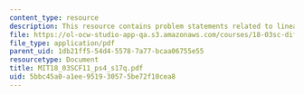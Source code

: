 ```yaml
---
content_type: resource
description: This resource contains problem statements related to linear operators.
file: https://ol-ocw-studio-app-qa.s3.amazonaws.com/courses/18-03sc-differential-equations-fall-2011/5bbc45a0a1ee951930575be72f10cea8_MIT18_03SCF11_ps4_s17q.pdf
file_type: application/pdf
parent_uid: 1db21ff5-54d4-5578-7a77-bcaa06755e55
resourcetype: Document
title: MIT18_03SCF11_ps4_s17q.pdf
uid: 5bbc45a0-a1ee-9519-3057-5be72f10cea8
---
```

